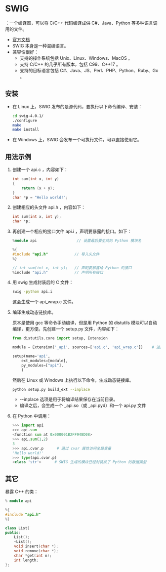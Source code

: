 # SWIG

：一个编译器，可以将 C/C++ 代码编译成供 C#、Java、Python 等多种语言调用的文件。
- [官方文档](http://www.swig.org/Doc4.0/Contents.html)
- SWIG 本身是一种混编语言。
- 兼容性很好：
  - 支持的操作系统包括 Unix、Linux、Windows、MacOS 。
  - 支持 C/C++ 的几乎所有版本，包括 C99、C++17 。
  - 支持的目标语言包括 C#、Java、JS、Perl、PHP、Python、Ruby、Go 。

## 安装

- 在 Linux 上，SWIG 发布的是源代码，要执行以下命令编译、安装：
    ```sh
    cd swig-4.0.1/
    ./configure
    make
    make install
    ```
- 在 Windows 上，SWIG 会发布一个可执行文件，可以直接使用它。

## 用法示例

1. 创建一个 api.c ，内容如下：
    ```cpp
    int sum(int x, int y)
    {
        return (x + y);
    }
    char *p = "Hello world!";
    ```

2. 创建相应的头文件 api.h ，内容如下：
    ```cpp
    int sum(int x, int y);
    char *p;
    ```

3. 再创建一个相应的接口文件 api.i ，声明要暴露的接口。如下：
    ```cpp
    %module api                  // 设置最后要生成的 Python 模块名

    %{
    #include "api.h"            // 导入头文件
    %}

    // int sum(int x, int y);   // 声明要暴露给 Python 的接口
    %include "api.h"            // 声明所有接口
    ```

4. 用 swig 生成封装后的 C 文件：
    ```sh
    swig -python api.i
    ```
    这会生成一个 api_wrap.c 文件。

5. 编译生成动态链接库。

    原本是使用 gcc 等命令手动编译，但是用 Python 的 distutils 模块可以自动编译，更方便。先创建一个 setup.py 文件，内容如下：
    ```py
    from distutils.core import setup, Extension

    module = Extension('_api', sources=['api.c', 'api_wrap.c'])    # 这里要在模块名之前加上 _ 前缀

    setup(name='api',
        ext_modules=[module],
        py_modules=["api"],
        )
    ```
    然后在 Linux 或 Windows 上执行以下命令，生成动态链接库。
    ```sh
    python setup.py build_ext --inplace
    ```
    - --inplace 选项是用于将编译结果保存在当前目录。
    - 编译之后，会生成一个 _api.so（或 _api.pyd）和一个 api.py 文件


6.  在 Python 中调用：
    ```py
    >>> import api
    >>> api.sum
    <function sum at 0x000001B2FF948D08>
    >>> api.sum(1,2)
    3
    >>> api.cvar.p      # 通过 cvar 属性访问全局变量
    'Hello world!'
    >>> type(api.cvar.p)
    <class 'str'>      # SWIG 生成的模块已经封装成了 Python 的数据类型
    ```

## 其它

暴露 C++ 的类：
```cpp
% module api

%{
#include "api.h"
%}

class List{
public:
    List();
    ~List();
    void insert(char *);
    void remove(char *);
    char *get(int n);
    int length;
};
```
